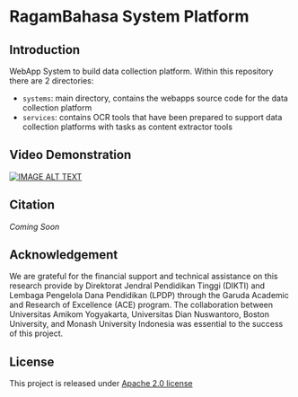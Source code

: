 # RagamBahasa System Platform

## Introduction

WebApp System to build data collection platform. Within this repository there are 2 directories:  

- `systems`: main directory, contains the webapps source code for the data collection platform
- `services`: contains OCR tools that have been prepared to support data collection platforms with tasks as content extractor tools  

## Video Demonstration

[![IMAGE ALT TEXT](https://img.youtube.com/vi/8HzUmO2gJ98/0.jpg)](https://www.youtube.com/watch?v=8HzUmO2gJ98 "RagamBahasa video tutorial")

## Citation

_Coming Soon_

## Acknowledgement

We are grateful for the financial support and technical assistance on this research provide by Direktorat Jendral Pendidikan Tinggi (DIKTI) and Lembaga Pengelola Dana Pendidikan (LPDP) through the Garuda Academic and Research of Excellence (ACE) program. The collaboration between Universitas Amikom Yogyakarta, Universitas Dian Nuswantoro, Boston University, and Monash University Indonesia was essential to the success of this project.

## License

This project is released under <a href="https://github.com/ikkifik/ragambahasa-system-platform/blob/main/LICENSE">Apache 2.0 license</a>